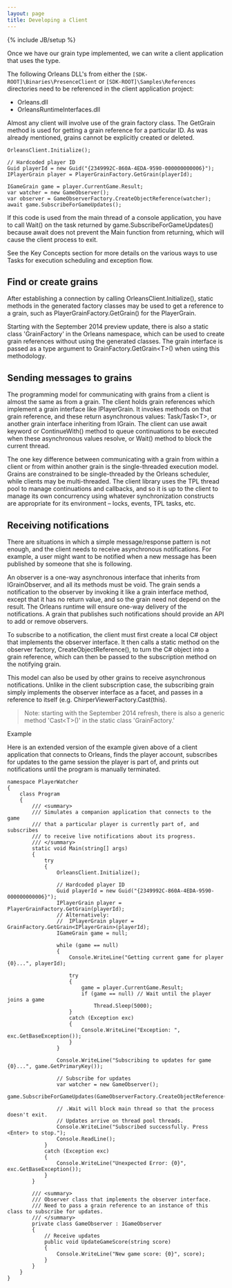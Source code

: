 ```yaml
---
layout: page
title: Developing a Client
---
```

{% include JB/setup %}

Once we have our grain type implemented, we can write a client application that uses the type. 

The following Orleans DLL's from either the `[SDK-ROOT]\Binaries\PresenceClient` or `[SDK-ROOT]\Samples\References` directories need to be referenced in the client application project:

* Orleans.dll 
* OrleansRuntimeInterfaces.dll 

 Almost any client will involve use of the grain factory class. The GetGrain method is used for getting a grain reference for a particular ID. As was already mentioned, grains cannot be explicitly created or deleted.

    OrleansClient.Initialize(); 
  
    // Hardcoded player ID 
    Guid playerId = new Guid("{2349992C-860A-4EDA-9590-000000000006}"); 
    IPlayerGrain player = PlayerGrainFactory.GetGrain(playerId); 
  
    IGameGrain game = player.CurrentGame.Result; 
    var watcher = new GameObserver(); 
    var observer = GameObserverFactory.CreateObjectReference(watcher); 
    await game.SubscribeForGameUpdates(); 


If this code is used from the main thread of a console application, you have to call Wait() on the task returned by game.SubscribeForGameUpdates() because await does not prevent the Main function from returning, which will cause the client process to exit.

See the Key Concepts section for more details on the various ways to use Tasks for execution scheduling and exception flow.

## Find or create grains

After establishing a connection by calling OrleansClient.Initialize(), static methods in the generated factory classes may be used to get a reference to a grain, such as PlayerGrainFactory.GetGrain() for the PlayerGrain.

Starting with the September 2014 preview update, there is also a static class 'GrainFactory' in the Orleans namespace, which can be used to create grain references without using the generated classes. The grain interface is passed as a type argument to GrainFactory.GetGrain&lt;T&gt;() when using this methodology.

## Sending messages to grains

The programming model for communicating with grains from a client is almost the same as from a grain. The client holds grain references which implement a grain interface like IPlayerGrain. It invokes methods on that grain reference, and these return asynchronous values: Task/Task&lt;T&gt;, or another grain interface inheriting from IGrain. The client can use await keyword or ContinueWith() method to queue continuations to be executed when these asynchronous values resolve, or Wait() method to block the current thread. 

The one key difference between communicating with a grain from within a client or from within another grain is the single-threaded execution model. Grains are constrained to be single-threaded by the Orleans scheduler, while clients may be multi-threaded. The client library uses the TPL thread pool to manage continuations and callbacks, and so it is up to the client to manage its own concurrency using whatever synchronization constructs are appropriate for its environment – locks, events, TPL tasks, etc.

## Receiving notifications

There are situations in which a simple message/response pattern is not enough, and the client needs to receive asynchronous notifications. For example, a user might want to be notified when a new message has been published by someone that she is following.

An observer is a one-way asynchronous interface that inherits from IGrainObserver, and all its methods must be void. The grain sends a notification to the observer by invoking it like a grain interface method, except that it has no return value, and so the grain need not depend on the result. The Orleans runtime will ensure one-way delivery of the notifications. A grain that publishes such notifications should provide an API to add or remove observers.

To subscribe to a notification, the client must first create a local C# object that implements the observer interface. It then calls a static method on the observer factory, CreateObjectReference(), to turn the C# object into a grain reference, which can then be passed to the subscription method on the notifying grain.

This model can also be used by other grains to receive asynchronous notifications. Unlike in the client subscription case, the subscribing grain simply implements the observer interface as a facet, and passes in a reference to itself (e.g. ChirperViewerFactory.Cast(this).


> Note: starting with the September 2014 refresh, there is also a generic method 'Cast&lt;T&gt;()' in the static class 'GrainFactory.'

Example

Here is an extended version of the example given above of a client application that connects to Orleans, finds the player account, subscribes for updates to the game session the player is part of, and prints out notifications until the program is manually terminated.


    namespace PlayerWatcher 
    { 
        class Program 
        { 
            /// <summary> 
            /// Simulates a companion application that connects to the game 
            /// that a particular player is currently part of, and subscribes 
            /// to receive live notifications about its progress. 
            /// </summary> 
            static void Main(string[] args) 
            { 
                try 
                { 
                    OrleansClient.Initialize(); 
      
                    // Hardcoded player ID 
                    Guid playerId = new Guid("{2349992C-860A-4EDA-9590-000000000006}"); 
                    IPlayerGrain player = PlayerGrainFactory.GetGrain(playerId);
                    // Alternatively: 
                    //  IPlayerGrain player = GrainFactory.GetGrain<IPlayerGrain>(playerId);
                    IGameGrain game = null; 
      
                    while (game == null) 
                    { 
                        Console.WriteLine("Getting current game for player {0}...", playerId); 
      
                        try 
                        { 
                            game = player.CurrentGame.Result; 
                            if (game == null) // Wait until the player joins a game 
                                Thread.Sleep(5000); 
                        } 
                        catch (Exception exc) 
                        { 
                            Console.WriteLine("Exception: ", exc.GetBaseException()); 
                        } 
                    } 
      
                    Console.WriteLine("Subscribing to updates for game {0}...", game.GetPrimaryKey()); 
      
                    // Subscribe for updates 
                    var watcher = new GameObserver(); 
                    game.SubscribeForGameUpdates(GameObserverFactory.CreateObjectReference(watcher)).Wait(); 
      
                    // .Wait will block main thread so that the process doesn't exit. 
                    // Updates arrive on thread pool threads. 
                    Console.WriteLine("Subscribed successfully. Press <Enter> to stop."); 
                    Console.ReadLine(); 
                } 
                catch (Exception exc) 
                { 
                    Console.WriteLine("Unexpected Error: {0}", exc.GetBaseException()); 
                } 
            } 
      
            /// <summary> 
            /// Observer class that implements the observer interface. 
            /// Need to pass a grain reference to an instance of this class to subscribe for updates. 
            /// </summary> 
            private class GameObserver : IGameObserver 
            { 
                // Receive updates 
                public void UpdateGameScore(string score) 
                { 
                    Console.WriteLine("New game score: {0}", score); 
                } 
            } 
        } 
    } 
